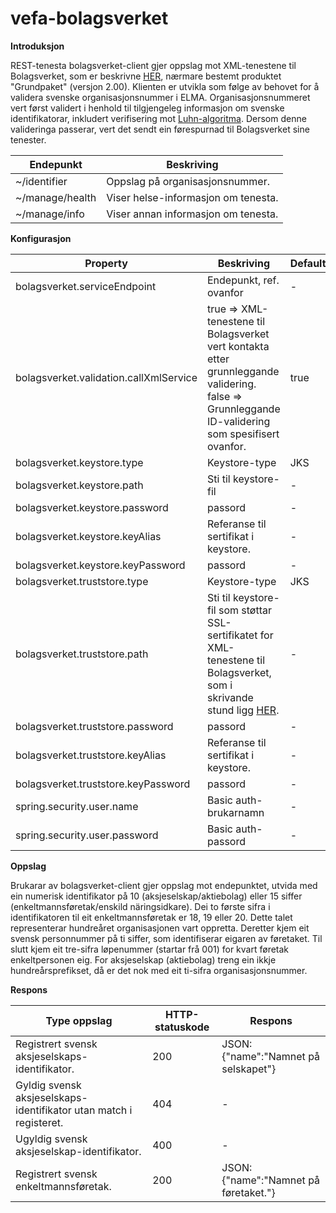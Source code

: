 # vefa-bolagsverket
**Introduksjon**

REST-tenesta bolagsverket-client gjer oppslag mot XML-tenestene til Bolagsverket, som er beskrivne [HER](http://bolagsverket.se/be/sok/xml), nærmare bestemt produktet "Grundpaket" (versjon 2.00).
Klienten er utvikla som følge av behovet for å validera svenske organisasjonsnummer i ELMA. 
Organisasjonsnummeret vert først validert i henhold til tilgjengeleg informasjon om svenske identifikatorar, inkludert verifisering mot [Luhn-algoritma](https://sv.wikipedia.org/wiki/Luhn-algoritmen). 
Dersom denne valideringa passerar, vert det sendt ein førespurnad til Bolagsverket sine tenester.

Endepunkt | Beskriving
--------- | ---------------
~/identifier | Oppslag på organisasjonsnummer.
~/manage/health | Viser helse-informasjon om tenesta.
~/manage/info | Viser annan informasjon om tenesta.

**Konfigurasjon**

Property | Beskriving | Default
-------- | ---------- | -------
bolagsverket.serviceEndpoint | Endepunkt, ref. ovanfor | -
bolagsverket.validation.callXmlService | true => XML-tenestene til Bolagsverket vert kontakta etter grunnleggande validering. false => Grunnleggande ID-validering som spesifisert ovanfor. | true
bolagsverket.keystore.type | Keystore-type | JKS
bolagsverket.keystore.path | Sti til keystore-fil | -
bolagsverket.keystore.password | passord | -
bolagsverket.keystore.keyAlias | Referanse til sertifikat i keystore. | -
bolagsverket.keystore.keyPassword | passord	 | -
bolagsverket.truststore.type | Keystore-type | JKS
bolagsverket.truststore.path | Sti til keystore-fil som støttar SSL-sertifikatet for XML-tenestene til Bolagsverket, som i skrivande stund ligg [HER](https://repository.trust.teliasonera.com/teliasonerarootcav1.cer). | -
bolagsverket.truststore.password | passord | -
bolagsverket.truststore.keyAlias | Referanse til sertifikat i keystore. | -
bolagsverket.truststore.keyPassword	| passord | -
spring.security.user.name | Basic auth-brukarnamn | -
spring.security.user.password | Basic auth-passord | -

**Oppslag**

Brukarar av bolagsverket-client gjer oppslag mot endepunktet, utvida med ein numerisk identifikator på 10 (aksjeselskap/aktiebolag) eller 15 siffer (enkeltmannsføretak/enskild näringsidkare). Dei to første sifra i identifikatoren til eit enkeltmannsføretak er 18, 19 eller 20. Dette talet representerar hundreåret organisasjonen vart oppretta. Deretter kjem eit svensk personnummer på ti siffer, som identifiserar eigaren av føretaket. Til slutt kjem eit tre-sifra løpenummer (startar frå 001) for kvart føretak enkeltpersonen eig. For aksjeselskap (aktiebolag) treng ein ikkje hundreårsprefikset, då er det nok med eit ti-sifra organisasjonsnummer.

**Respons**

Type oppslag | HTTP-statuskode | Respons 
------------ | --------------- |--------
Registrert svensk aksjeselskaps-identifikator. | 200 | JSON: {"name":"Namnet på selskapet"} 
Gyldig svensk aksjeselskaps-identifikator utan match i registeret. | 404 | - 
Ugyldig svensk aksjeselskap-identifikator. | 400 | - 
Registrert svensk enkeltmannsføretak. | 200 | JSON: {"name":"Namnet på føretaket."}
